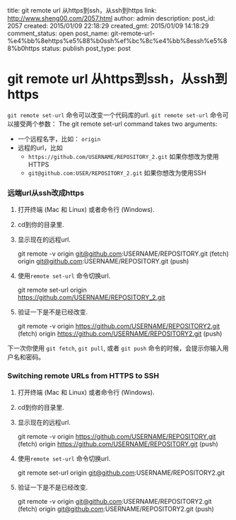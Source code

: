 title: git remote url 从https到ssh，从ssh到https
link: http://www.sheng00.com/2057.html
author: admin
description: 
post_id: 2057
created: 2015/01/09 22:18:29
created_gmt: 2015/01/09 14:18:29
comment_status: open
post_name: git-remote-url-%e4%bb%8ehttps%e5%88%b0ssh%ef%bc%8c%e4%bb%8essh%e5%88%b0https
status: publish
post_type: post

# git remote url 从https到ssh，从ssh到https

`git remote set-url` 命令可以改变一个代码库的url. `git remote set-url` 命令可以接受两个参数： The git remote set-url command takes two arguments: 

  * 一个远程名字，比如： `origin`
  * 远程的url，比如 
    * `https://github.com/USERNAME/REPOSITORY_2.git` 如果你想改为使用 HTTPS
    * `git@github.com:USER/REPOSITORY_2.git` 如果你想改为使用SSH

### 远端url从ssh改成https

  1. 打开终端 (Mac 和 Linux) 或者命令行 (Windows).
  2. cd到你的目录里.
  3. 显示现在的远程url. 
    
        git remote -v
    origin  git@github.com:USERNAME/REPOSITORY.git (fetch)
    origin  git@github.com:USERNAME/REPOSITORY.git (push)
    

  4. 使用`remote set-url` 命令切换url. 
    
        git remote set-url origin https://github.com/USERNAME/REPOSITORY_2.git
    

  5. 验证一下是不是已经改变. 
    
        git remote -v
    origin  https://github.com/USERNAME/REPOSITORY2.git (fetch)
    origin  https://github.com/USERNAME/REPOSITORY2.git (push)
    

下一次你使用 `git fetch`, `git pull`, 或者 `git push` 命令的时候，会提示你输入用户名和密码。

### Switching remote URLs from HTTPS to SSH

  1. 打开终端 (Mac 和 Linux) 或者命令行 (Windows).
  2. cd到你的目录里.
  3. 显示现在的远程url. 
    
        git remote -v
    origin  https://github.com/USERNAME/REPOSITORY.git (fetch)
    origin  https://github.com/USERNAME/REPOSITORY.git (push)
    

  4. 使用`remote set-url` 命令切换url. 
    
        git remote set-url origin git@github.com:USERNAME/REPOSITORY2.git
    

  5. 验证一下是不是已经改变. 
    
        git remote -v
    origin  git@github.com:USERNAME/REPOSITORY2.git (fetch)
    origin  git@github.com:USERNAME/REPOSITORY2.git (push)